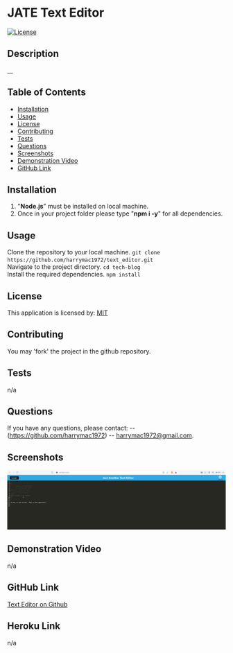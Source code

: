 
# JATE Text Editor
[![License](https://img.shields.io/badge/License-MIT-blue.svg)](https://opensource.org/licenses/MIT)

## Description

__

## Table of Contents
- [Installation](#installation)
- [Usage](#usage)
- [License](#license)
- [Contributing](#contributing)
- [Tests](#tests)
- [Questions](#questions)
- [Screenshots](#screenshots)
- [Demonstration Video](#video)
- [GitHub Link](#github-link)

## Installation
1. "**Node.js**" must be installed on local machine.
2. Once in your project folder please type "**npm i -y**" for all dependencies.

## Usage
Clone the repository to your local machine.
`git clone https://github.com/harrymac1972/text_editor.git`<br>
Navigate to the project directory.
`cd tech-blog`<br>
Install the required dependencies.
`npm install`


## License
This application is licensed by: [MIT](https://opensource.org/licenses/MIT)

## Contributing
You may 'fork' the project in the github repository.

## Tests
n/a

## Questions
If you have any questions, please contact:
-- (https://github.com/harrymac1972)
-- harrymac1972@gmail.com.

## Screenshots
![Screenshot_1](./imgs/screen_shot.png)

## Demonstration Video
n/a

## GitHub Link
<a href="https://github.com/harrymac1972/text_editor">Text Editor on Github</a>

## Heroku Link
n/a